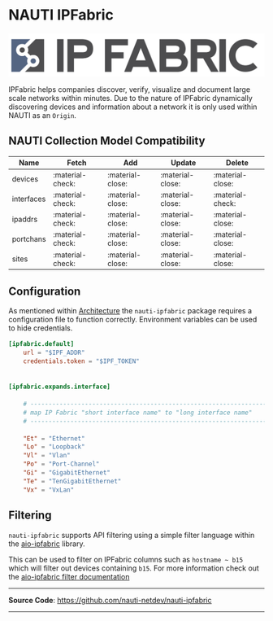 # NAUTI IPFabric

![IPFabric](../images/IPFabricLogoOnly.png)

IPFabric helps companies discover, verify, visualize and document large scale networks within minutes. Due to the nature of IPFabric dynamically discovering devices and information about a network it is only used within NAUTI as an `Origin`.

## NAUTI Collection Model Compatibility

| Name | Fetch | Add | Update | Delete |
| --- | --- | --- | --- | --- |
| devices | :material-check: | :material-close: | :material-close: | :material-close: |
| interfaces | :material-check: | :material-close: | :material-close: | :material-check: |
| ipaddrs | :material-check: | :material-close: | :material-close: | :material-close: |
| portchans | :material-check: | :material-close: | :material-close: | :material-close: |
| sites | :material-check: | :material-close: | :material-close: | :material-close: |

## Configuration

As mentioned within [Architecture](../architecture.md) the `nauti-ipfabric` package requires a configuration file to function correctly. Environment variables can be used to hide credentials.

```toml
[ipfabric.default]
    url = "$IPF_ADDR"
    credentials.token = "$IPF_TOKEN"


[ipfabric.expands.interface]

    # -------------------------------------------------------------------------
    # map IP Fabric "short interface name" to "long interface name"
    # ------------------------------------------------------------------------

    "Et" = "Ethernet"
    "Lo" = "Loopback"
    "Vl" = "Vlan"
    "Po" = "Port-Channel"
    "Gi" = "GigabitEthernet"
    "Te" = "TenGigabitEthernet"
    "Vx" = "VxLan"
```

## Filtering

`nauti-ipfabric` supports API filtering using a simple filter language within the [aio-ipfabric](https://github.com/jeremyschulman/aio-ipfabric) library.

This can be used to filter on IPFabric columns such as `hostname ~ b15` which will filter out devices containing `b15`. For more information check out the [aio-ipfabric filter documentation](https://github.com/jeremyschulman/aio-ipfabric/blob/main/docs/filtering.md)

---

**Source Code**: <a href="https://github.com/nauti-netdev/nauti-ipfabric" target="_blank">https://github.com/nauti-netdev/nauti-ipfabric</a>

---
